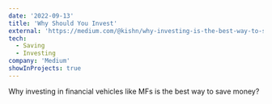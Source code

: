 ```yaml
---
date: '2022-09-13'
title: 'Why Should You Invest'
external: 'https://medium.com/@kishn/why-investing-is-the-best-way-to-save-4c02e3e522d6'
tech:
  - Saving
  - Investing
company: 'Medium'
showInProjects: true
---
```


Why investing in financial vehicles like MFs is the best way to save money?
